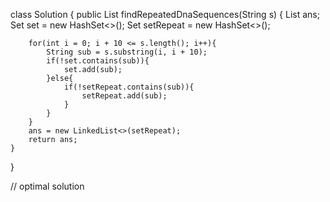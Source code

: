 class Solution {
    public List<String> findRepeatedDnaSequences(String s) {
        List<String> ans;
        Set<String> set = new HashSet<>();
        Set<String> setRepeat = new HashSet<>();

        for(int i = 0; i + 10 <= s.length(); i++){
            String sub = s.substring(i, i + 10);
            if(!set.contains(sub)){
                set.add(sub);
            }else{
                if(!setRepeat.contains(sub)){
                    setRepeat.add(sub);
                }               
            }
        }
        ans = new LinkedList<>(setRepeat);
        return ans;
    }
}

// optimal solution